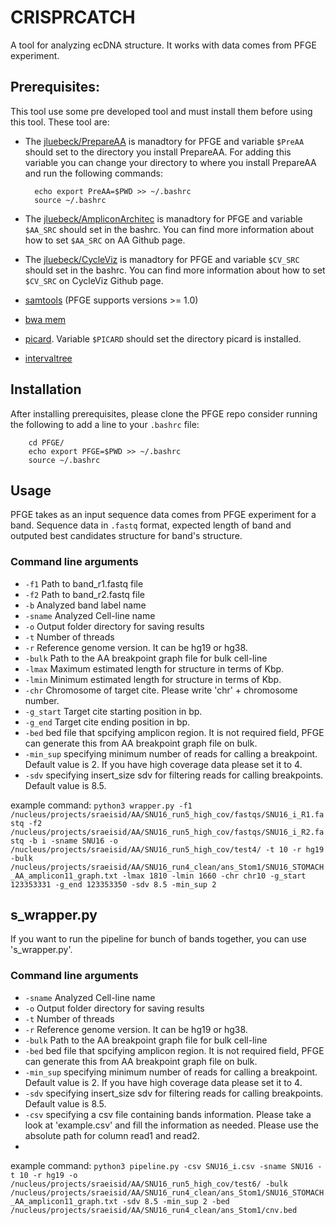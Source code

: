 # CRISPRCATCH
A tool for analyzing ecDNA structure. It works with data comes from PFGE experiment. 

## Prerequisites:
This tool use some pre developed tool and must install them before using this tool. These tool are:
- The [jluebeck/PrepareAA](https://github.com/jluebeck/PrepareAA) is manadtory for PFGE and variable `$PreAA` should set to the directory you install PrepareAA. For adding this variable you can change your directory to where you install PrepareAA and run the following commands:
        
        echo export PreAA=$PWD >> ~/.bashrc
        source ~/.bashrc
- The [jluebeck/AmpliconArchitec](https://github.com/jluebeck/AmpliconArchitect) is manadtory for PFGE and variable `$AA_SRC` should set in the bashrc. You can find more information about how to set `$AA_SRC` on AA Github page.
- The [jluebeck/CycleViz](https://github.com/jluebeck/CycleViz) is manadtory for PFGE and variable `$CV_SRC` should set in the bashrc. You can find more information about how to set `$CV_SRC` on CycleViz Github page.
- [samtools](http://www.htslib.org/) (PFGE supports versions >= 1.0)
- [bwa mem](https://github.com/lh3/bwa)
- [picard](https://github.com/broadinstitute/picard). Variable `$PICARD` should set the directory picard is installed.
- [intervaltree](https://github.com/chaimleib/intervaltree)
## Installation
After installing prerequisites, please clone the PFGE repo consider running the following to add a line to your `.bashrc` file:

        cd PFGE/
        echo export PFGE=$PWD >> ~/.bashrc
        source ~/.bashrc
## Usage
PFGE takes as an input sequence data comes from PFGE experiment for a band. Sequence data in `.fastq` format, expected length of band and outputed best candidates structure for band's structure. 

### Command line arguments
- `-f1` Path to band_r1.fastq file
- `-f2` Path to band_r2.fastq file
- `-b` Analyzed band label name
- `-sname` Analyzed Cell-line name
- `-o` Output folder directory for saving results
- `-t` Number of threads
- `-r` Reference genome version. It can be hg19 or hg38.
- `-bulk` Path to the AA breakpoint graph file for bulk cell-line
- `-lmax` Maximum estimated length for structure in terms of Kbp. 
- `-lmin` Minimum estimated length for structure in terms of Kbp. 
- `-chr` Chromosome of target cite. Please write 'chr' + chromosome number.
- `-g_start` Target cite starting position in bp.
- `-g_end` Target cite ending position in bp.
- `-bed` bed file that spcifying amplicon region. It is not required field, PFGE can generate this from AA breakpoint graph file on bulk. 
- `-min_sup` specifying minimum number of reads for calling a breakpoint. Default value is 2. If you have high coverage data please set it to 4.
- `-sdv` specifying insert_size sdv for filtering reads for calling breakpoints. Default value is 8.5.

example command: 
`python3 wrapper.py -f1 /nucleus/projects/sraeisid/AA/SNU16_run5_high_cov/fastqs/SNU16_i_R1.fastq -f2 /nucleus/projects/sraeisid/AA/SNU16_run5_high_cov/fastqs/SNU16_i_R2.fastq -b i -sname SNU16 -o /nucleus/projects/sraeisid/AA/SNU16_run5_high_cov/test4/ -t 10 -r hg19 -bulk /nucleus/projects/sraeisid/AA/SNU16_run4_clean/ans_Stom1/SNU16_STOMACH_AA_amplicon11_graph.txt -lmax 1810 -lmin 1660 -chr chr10 -g_start 123353331 -g_end 123353350 -sdv 8.5 -min_sup 2`

## s_wrapper.py
If you want to run the pipeline for bunch of bands together, you can use 's_wrapper.py'.
### Command line arguments
- `-sname` Analyzed Cell-line name
- `-o` Output folder directory for saving results
- `-t` Number of threads
- `-r` Reference genome version. It can be hg19 or hg38.
- `-bulk` Path to the AA breakpoint graph file for bulk cell-line
- `-bed` bed file that spcifying amplicon region. It is not required field, PFGE can generate this from AA breakpoint graph file on bulk. 
- `-min_sup` specifying minimum number of reads for calling a breakpoint. Default value is 2. If you have high coverage data please set it to 4.
- `-sdv` specifying insert_size sdv for filtering reads for calling breakpoints. Default value is 8.5.
- `-csv` specifying a csv file containing bands information. Please take a look at 'example.csv' and fill the information as needed. Please use the absolute path for column read1 and read2.
- 
example command: 
`python3 pipeline.py -csv SNU16_i.csv -sname SNU16 -t 10 -r hg19 -o /nucleus/projects/sraeisid/AA/SNU16_run5_high_cov/test6/ -bulk /nucleus/projects/sraeisid/AA/SNU16_run4_clean/ans_Stom1/SNU16_STOMACH_AA_amplicon11_graph.txt -sdv 8.5 -min_sup 2 -bed /nucleus/projects/sraeisid/AA/SNU16_run4_clean/ans_Stom1/cnv.bed`

